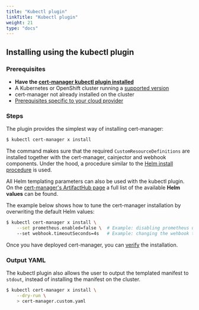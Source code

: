 ```yaml
---
title: "Kubectl plugin"
linkTitle: "Kubectl plugin"
weight: 21
type: "docs"
---
```


## Installing using the kubectl plugin

### Prerequisites

- **Have the [cert-manager kubectl plugin installed](../../usage/kubectl-plugin/#installation)**
- A Kubernetes or OpenShift cluster running a [supported version](../supported-releases/)
- cert-manager not already installed on the cluster
- [Prerequisites specific to your cloud provider](../compatibility/)

### Steps

The plugin provides the simplest way of installing cert-manager:
```bash
$ kubectl cert-manager x install
```
The command makes sure that the required `CustomResourceDefinitions` are installed together with the cert-manager, cainjector and webhook components.
Under the hood, a procedure similar to the [Helm install procedure](../helm/#steps) is used.

All Helm templating parameters can also be used with the kubectl plugin.
On the [cert-manager's ArtifactHub page](https://artifacthub.io/packages/helm/cert-manager/cert-manager) a full list of the available **Helm values** can be found.

The example below shows how to tune the cert-manager installation by overwriting the default Helm values:

```bash
$ kubectl cert-manager x install \
    --set prometheus.enabled=false \  # Example: disabling prometheus using a Helm parameter
    --set webhook.timeoutSeconds=4s   # Example: changing the wehbook timeout using a Helm parameter
```

Once you have deployed cert-manager, you can [verify](../verify/) the installation.

### Output YAML

The kubectl plugin also allows the user to output the templated manifest to `stdout`, instead of installing the manifest on the cluster.
```bash
$ kubectl cert-manager x install \
    --dry-run \
    > cert-manager.custom.yaml
```
